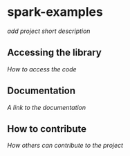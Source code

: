 # spark-examples

*add project short description*

## Accessing the library

*How to access the code*

## Documentation

*A link to the documentation*

## How to contribute

*How others can contribute to the project*